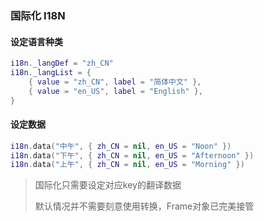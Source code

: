 ### 国际化 I18N

#### 设定语言种类

```lua
i18n._langDef = "zh_CN"
i18n._langList = {
    { value = "zh_CN", label = "简体中文" },
    { value = "en_US", label = "English" },
}
```

#### 设定数据

```lua
i18n.data("中午", { zh_CN = nil, en_US = "Noon" })
i18n.data("下午", { zh_CN = nil, en_US = "Afternoon" })
i18n.data("上午", { zh_CN = nil, en_US = "Morning" })
```

> 国际化只需要设定对应key的翻译数据
>
> 默认情况并不需要刻意使用转换，Frame对象已完美接管
